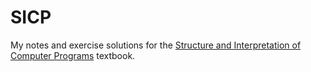 SICP
====
My notes and exercise solutions for the [Structure and Interpretation of Computer Programs](https://mitpress.mit.edu/sites/default/files/sicp/index.html) textbook.

